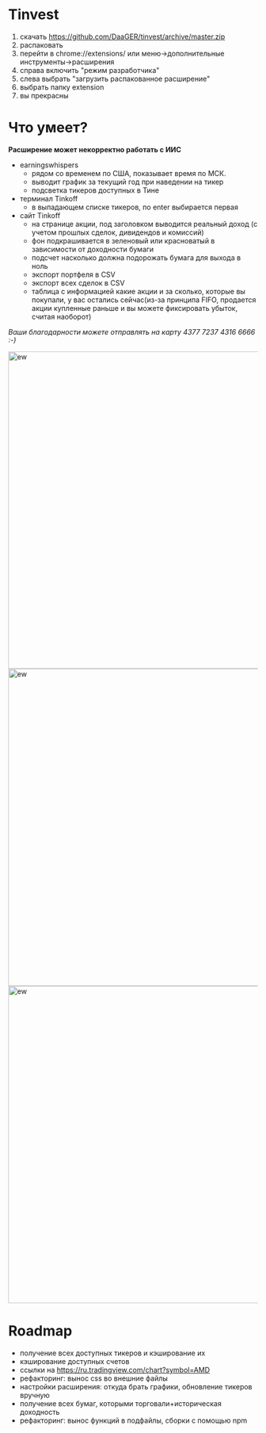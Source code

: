 # Tinvest

1. скачать https://github.com/DaaGER/tinvest/archive/master.zip
2. распаковать
3. перейти в chrome://extensions/ или меню->дополнительные инструменты->расширения
4. справа включить "режим разработчика"
5. слева выбрать "загрузить распакованное расширение"
6. выбрать папку extension
7. вы прекрасны

# Что умеет?
__Расширение может некорректно работать с ИИС__
- earningswhispers
  - рядом со временем по США, показывает время по МСК.
  - выводит график за текущий год при наведении на тикер
  - подсветка тикеров доступных в Тине
- терминал Tinkoff
  - в выпадающем списке тикеров, по enter выбирается первая
- сайт Tinkoff
  - на странице акции, под заголовком выводится реальный доход (с учетом прошлых сделок, дивидендов и комиссий)
  - фон подкрашивается в зеленовый или красноватый в зависимости от доходности бумаги
  - подсчет насколько должна подорожать бумага для выхода в ноль
  - экспорт портфеля в CSV
  - экспорт всех сделок в CSV
  - таблица с информацией какие акции и за сколько, которые вы покупали, у вас остались сейчас(из-за принципа FIFO, продается акции купленные раньше и вы можете фиксировать убыток, считая наоборот)



_Ваши благодарности можете отправлять на карту 4377 7237 4316 6666 :-)_


[<img width="640" alt="ew" src="https://raw.githubusercontent.com/DaaGER/tinvest/master/_images/ew.png">](https://raw.githubusercontent.com/DaaGER/tinvest/master/_images/ew.png)
[<img width="640" alt="ew" src="https://raw.githubusercontent.com/DaaGER/tinvest/master/_images/tin1.png">](https://raw.githubusercontent.com/DaaGER/tinvest/master/_images/tin1.png)
[<img width="640" alt="ew" src="https://raw.githubusercontent.com/DaaGER/tinvest/master/_images/tin2.png">](https://raw.githubusercontent.com/DaaGER/tinvest/master/_images/tin2.png)

# Roadmap
- получение всех доступных тикеров и кэширование их
- кэширование доступных счетов
- ссылки на https://ru.tradingview.com/chart?symbol=AMD
- рефакторинг: вынос css во внешние файлы
- настройки расширения: откуда брать графики, обновление тикеров вручную
- получение всех бумаг, которыми торговали+историческая доходность
- рефакторинг: вынос функций в подфайлы, сборки с помощью npm
